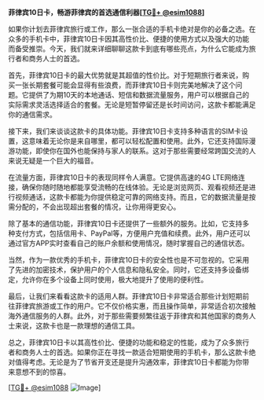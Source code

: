 **菲律宾10日卡，畅游菲律宾的首选通信利器[[TG💪+ @esim1088](https://t.me/s/esim1088)]**

如果你计划去菲律宾旅行或工作，那么一张合适的手机卡绝对是你的必备之选。在众多的手机卡中，菲律宾10日卡因其高性价比、便捷的使用方式以及强大的功能而备受推崇。今天，我们就来详细聊聊这款卡到底有哪些亮点，为什么它能成为旅行者和商务人士的首选。

首先，菲律宾10日卡的最大优势就是其超值的性价比。对于短期旅行者来说，购买一张长期套餐可能会显得有些浪费，而菲律宾10日卡则完美地解决了这个问题。它提供了为期10天的本地通话、短信和数据流量服务，用户可以根据自己的实际需求灵活选择适合的套餐。无论是短暂停留还是长时间访问，这款卡都能满足你的通信需求。

接下来，我们来谈谈这款卡的具体功能。菲律宾10日卡支持多种语言的SIM卡设置，这意味着无论你是来自哪里，都可以轻松配置和使用。此外，它还支持国际漫游功能，即使你在国外也能保持与家人的联系。这对于那些需要经常跨国交流的人来说无疑是一个巨大的福音。

在流量方面，菲律宾10日卡的表现同样令人满意。它提供高速的4G LTE网络连接，确保你随时随地都能享受流畅的在线体验。无论是浏览网页、观看视频还是进行视频通话，这款卡都能为你提供稳定可靠的网络支持。而且，它的数据流量是按需分配的，不会出现超出套餐的情况，让你用得更安心。

除了基本的通信功能，菲律宾10日卡还提供了一些额外的服务。比如，它支持多种支付方式，包括信用卡、PayPal等，方便用户充值和续费。此外，用户还可以通过官方APP实时查看自己的账户余额和使用情况，随时掌握自己的通信状态。

当然，作为一款优秀的手机卡，菲律宾10日卡的安全性也是不可忽视的。它采用了先进的加密技术，保护用户的个人信息和隐私安全。同时，它还支持多设备绑定，允许你在多个设备上同时使用，极大地提升了使用的便利性。

最后，让我们来看看这款卡的适用人群。菲律宾10日卡非常适合那些计划短期前往菲律宾旅游或工作的用户。它不仅价格实惠，而且操作简单，非常适合初次接触海外通信服务的人群。此外，对于那些需要频繁往返于菲律宾和其他国家的商务人士来说，这款卡也是一款理想的通信工具。

总之，菲律宾10日卡以其高性价比、便捷的功能和稳定的性能，成为了众多旅行者和商务人士的首选。如果你正在寻找一款适合短期使用的手机卡，那么这款卡绝对值得考虑。无论是为了节省开支还是提升沟通效率，菲律宾10日卡都能为你带来意想不到的惊喜。

[[TG💪+ @esim1088](https://t.me/s/esim1088) ![Image](https://i.postimg.cc/4NQfJmqS/Snipaste-2025-05-13-00-14-12.png)]